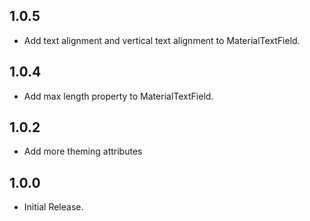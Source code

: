 ## 1.0.5
* Add text alignment and vertical text alignment to MaterialTextField.

## 1.0.4
* Add max length property to MaterialTextField.

## 1.0.2
* Add more theming attributes

## 1.0.0
* Initial Release.
